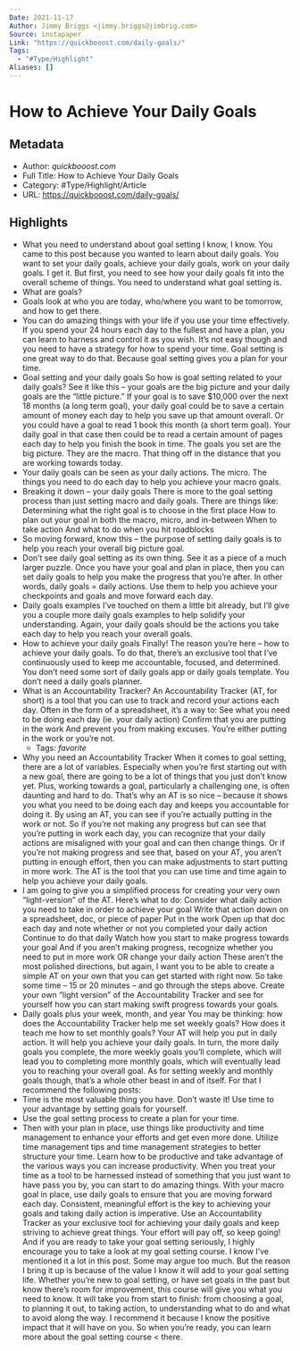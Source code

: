 ```yaml
---
Date: 2021-11-17
Author: Jimmy Briggs <jimmy.briggs@jimbrig.com>
Source: instapaper
Link: "https://quickbooost.com/daily-goals/"
Tags:
  - "#Type/Highlight"
Aliases: []
---
```


# How to Achieve Your Daily Goals

## Metadata

* Author: *quickbooost.com*
* Full Title: How to Achieve Your Daily Goals
* Category: #Type/Highlight/Article
* URL: https://quickbooost.com/daily-goals/

## Highlights

* What you need to understand about goal setting
  I know, I know. You came to this post because you wanted to learn about daily goals. You want to set your daily goals, achieve your daily goals, work on your daily goals.
  I get it.
  But first, you need to see how your daily goals fit into the overall scheme of things. You need to understand what goal setting is.
* What are goals?
* Goals look at who you are today, who/where you want to be tomorrow, and how to get there.
* You can do amazing things with your life if you use your time effectively. If you spend your 24 hours each day to the fullest and have a plan, you can learn to harness and control it as you wish.
  It’s not easy though and you need to have a strategy for how to spend your time.
  Goal setting is one great way to do that. Because goal setting gives you a plan for your time.
* Goal setting and your daily goals
  So how is goal setting related to your daily goals? See it like this – your goals are the big picture and your daily goals are the “little picture.”
  If your goal is to save $10,000 over the next 18 months (a long term goal), your daily goal could be to save a certain amount of money each day to help you save up that amount overall.
  Or you could have a goal to read 1 book this month (a short term goal). Your daily goal in that case then could be to read a certain amount of pages each day to help you finish the book in time.
  The goals you set are the big picture. They are the macro. That thing off in the distance that you are working towards today.
* Your daily goals can be seen as your daily actions. The micro. The things you need to do each day to help you achieve your macro goals.
* Breaking it down – your daily goals
  There is more to the goal setting process than just setting macro and daily goals. There are things like:
  Determining what the right goal is to choose in the first place
  How to plan out your goal in both the macro, micro, and in-between
  When to take action
  And what to do when you hit roadblocks
* So moving forward, know this – the purpose of setting daily goals is to help you reach your overall big picture goal.
* Don’t see daily goal setting as its own thing. See it as a piece of a much larger puzzle. Once you have your goal and plan in place, then you can set daily goals to help you make the progress that you’re after.
  In other words, daily goals = daily actions. Use them to help you achieve your checkpoints and goals and move forward each day.
* Daily goals examples
  I’ve touched on them a little bit already, but I’ll give you a couple more daily goals examples to help solidify your understanding.
  Again, your daily goals should be the actions you take each day to help you reach your overall goals.
* How to achieve your daily goals
  Finally! The reason you’re here – how to achieve your daily goals. To do that, there’s an exclusive tool that I’ve continuously used to keep me accountable, focused, and determined.
  You don’t need some sort of daily goals app or daily goals template. You don’t need a daily goals planner.
* What is an Accountability Tracker?
  An Accountability Tracker (AT, for short) is a tool that you can use to track and record your actions each day. Often in the form of a spreadsheet, it’s a way to:
  See what you need to be doing each day (ie. your daily action)
  Confirm that you are putting in the work
  And prevent you from making excuses. You’re either putting in the work or you’re not.
  * Tags: *favorite* 
* Why you need an Accountability Tracker
  When it comes to goal setting, there are a lot of variables. Especially when you’re first starting out with a new goal, there are going to be a lot of things that you just don’t know yet.
  Plus, working towards a goal, particularly a challenging one, is often daunting and hard to do.
  That’s why an AT is so nice – because it shows you what you need to be doing each day and keeps you accountable for doing it.
  By using an AT, you can see if you’re actually putting in the work or not.
  So if you’re not making any progress but can see that you’re putting in work each day, you can recognize that your daily actions are misaligned with your goal and can then change things.
  Or if you’re not making progress and see that, based on your AT, you aren’t putting in enough effort, then you can make adjustments to start putting in more work.
  The AT is the tool that you can use time and time again to help you achieve your daily goals.
* I am going to give you a simplified process for creating your very own “light-version” of the AT.
  Here’s what to do:
  Consider what daily action you need to take in order to achieve your goal
  Write that action down on a spreadsheet, doc, or piece of paper
  Put in the work
  Open up that doc each day and note whether or not you completed your daily action
  Continue to do that daily
  Watch how you start to make progress towards your goal
  And if you aren’t making progress, recognize whether you need to put in more work OR change your daily action
  These aren’t the most polished directions, but again, I want you to be able to create a simple AT on your own that you can get started with right now.
  So take some time – 15 or 20 minutes – and go through the steps above. Create your own “light version” of the Accountability Tracker and see for yourself how you can start making swift progress towards your goals.
* Daily goals plus your week, month, and year
  You may be thinking: how does the Accountability Tracker help me set weekly goals? How does it teach me how to set monthly goals?
  Your AT will help you put in daily action. It will help you achieve your daily goals.
  In turn, the more daily goals you complete, the more weekly goals you’ll complete, which will lead you to completing more monthly goals, which will eventually lead you to reaching your overall goal.
  As for setting weekly and monthly goals though, that’s a whole other beast in and of itself. For that I recommend the following posts:
* Time is the most valuable thing you have. Don’t waste it! Use time to your advantage by setting goals for yourself.
* Use the goal setting process to create a plan for your time.
* Then with your plan in place, use things like productivity and time management to enhance your efforts and get even more done.
  Utilize time management tips and time management strategies to better structure your time. Learn how to be productive and take advantage of the various ways you can increase productivity.
  When you treat your time as a tool to be harnessed instead of something that you just want to have pass you by, you can start to do amazing things.
  With your macro goal in place, use daily goals to ensure that you are moving forward each day. Consistent, meaningful effort is the key to achieving your goals and taking daily action is imperative.
  Use an Accountability Tracker as your exclusive tool for achieving your daily goals and keep striving to achieve great things.
  Your effort will pay off, so keep going!
  And if you are ready to take your goal setting seriously, I highly encourage you to take a look at my goal setting course.
  I know I’ve mentioned it a lot in this post.
  Some may argue too much.
  But the reason I bring it up is because of the value I know it will add to your goal setting life. Whether you’re new to goal setting, or have set goals in the past but know there’s room for improvement, this course will give you what you need to know.
  It will take you from start to finish: from choosing a goal, to planning it out, to taking action, to understanding what to do and what to avoid along the way.
  I recommend it because I know the positive impact that it will have on you. So when you’re ready, you can learn more about the goal setting course \< there.
